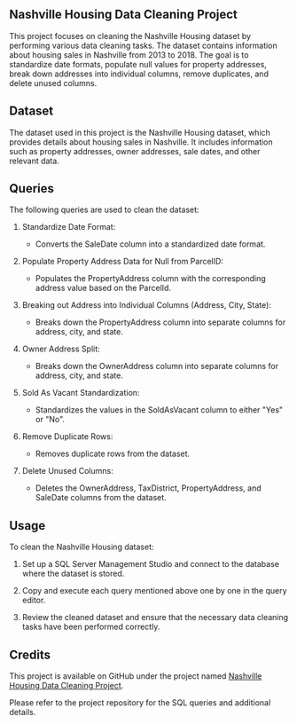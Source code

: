 ## Nashville Housing Data Cleaning Project

This project focuses on cleaning the Nashville Housing dataset by performing various data cleaning tasks. The dataset contains information about housing sales in Nashville from 2013 to 2018. The goal is to standardize date formats, populate null values for property addresses, break down addresses into individual columns, remove duplicates, and delete unused columns.

## Dataset

The dataset used in this project is the Nashville Housing dataset, which provides details about housing sales in Nashville. It includes information such as property addresses, owner addresses, sale dates, and other relevant data.

## Queries

The following queries are used to clean the dataset:

1. Standardize Date Format:
   - Converts the SaleDate column into a standardized date format.

2. Populate Property Address Data for Null from ParcelID:
   - Populates the PropertyAddress column with the corresponding address value based on the ParcelId.

3. Breaking out Address into Individual Columns (Address, City, State):
   - Breaks down the PropertyAddress column into separate columns for address, city, and state.

4. Owner Address Split:
   - Breaks down the OwnerAddress column into separate columns for address, city, and state.

5. Sold As Vacant Standardization:
   - Standardizes the values in the SoldAsVacant column to either "Yes" or "No".

6. Remove Duplicate Rows:
   - Removes duplicate rows from the dataset.

7. Delete Unused Columns:
   - Deletes the OwnerAddress, TaxDistrict, PropertyAddress, and SaleDate columns from the dataset.

## Usage

To clean the Nashville Housing dataset:

1. Set up a SQL Server Management Studio and connect to the database where the dataset is stored.

2. Copy and execute each query mentioned above one by one in the query editor.

3. Review the cleaned dataset and ensure that the necessary data cleaning tasks have been performed correctly.

## Credits

This project is available on GitHub under the project named [Nashville Housing Data Cleaning Project](https://github.com/Pranay62/Housing_Data_Cleaning.git).

Please refer to the project repository for the SQL queries and additional details.

